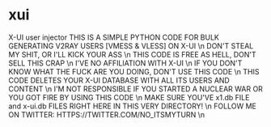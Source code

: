 # xui
X-UI user injector
THIS IS A SIMPLE PYTHON CODE FOR BULK GENERATING V2RAY USERS [VMESS & VLESS] ON X-UI  \n
DON'T STEAL MY SHIT, OR I'LL KICK YOUR ASS \n 
THIS CODE IS FREE AS HELL, DON'T SELL THIS CRAP \n
I'VE NO AFFILIATION WITH X-UI \n
IF YOU DON'T KNOW WHAT THE FUCK ARE YOU DOING, DON'T USE THIS CODE \n
THIS CODE DELETES YOUR X-UI DATABASE WITH ALL ITS USERS AND CONTENT \n
I'M NOT RESPONSIBLE IF YOU STARTED A NUCLEAR WAR OR YOU GOT FIRE BY USING THIS CODE  \n
MAKE SURE YOU'VE x1.db FILE and x-ui.db FILES RIGHT HERE IN THIS VERY DIRECTORY! \n
FOLLOW ME ON TWITTER: HTTPS://TWITTER.COM/NO_ITSMYTURN  \n
